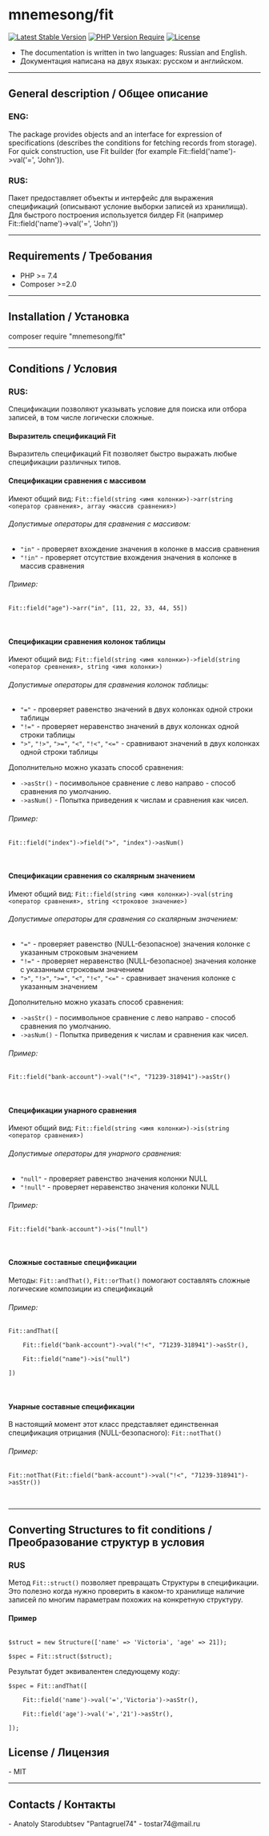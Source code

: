 <h1>mnemesong/fit</h1>

[![Latest Stable Version](http://poser.pugx.org/mnemesong/fit/v)](https://packagist.org/packages/mnemesong/fit)
[![PHP Version Require](http://poser.pugx.org/mnemesong/fir/require/php)](https://packagist.org/packages/mnemesong/fit)
[![License](http://poser.pugx.org/mnemesong/fit/license)](https://packagist.org/packages/mnemesong/fit)

- The documentation is written in two languages: Russian and English.
- Документация написана на двух языках: русском и английском.


<hr>

<h2>General description / Общее описание</h2>

<h3>ENG:</h3>
<p>The package provides objects and an interface for expression of specifications (describes the conditions for fetching 
records from storage). For quick construction, use Fit builder (for example Fit::field('name')->val('=', 'John')).</p>

<h3>RUS:</h3>
<p>Пакет предоставляет объекты и интерфейс для выражения спецификаций (описывают услоние выборки записей из хранилища).
Для быстрого построения используется билдер Fit (например Fit::field('name')->val('=', 'John'))</p>
<hr>

<h2>Requirements / Требования</h2>
<ul>
    <li>PHP >= 7.4</li>
    <li>Composer >=2.0</li>
</ul>
<hr>

<h2>Installation / Установка</h2>
<p>composer require "mnemesong/fit"</p>
<hr>

<h2>Conditions / Условия</h2>

<h3>RUS:</h3>
<p>Спецификации позволяют указывать условие для поиска или отбора записей, в том числе логически сложные.</p>

<h4>Выразитель спецификаций Fit</h4>
<p>Выразитель спецификаций Fit позволяет быстро выражать любые спецификации различных типов.</p>

<h4>Спецификации сравнения с массивом</h4>
<p>Имеют общий вид: <code>Fit::field(string &lt;имя колонки&gt;)->arr(string &lt;оператор сравнения&gt;, array &lt;массив сравнения&gt;)</code></p>
<h6>Допустимые операторы для сравнения с массивом:</h6>
<ul>
    <li><code>"in"</code> - проверяет вхождение значения в колонке в массив сравнения</li>
    <li><code>"!in"</code> - проверяет отсутствие вхождения значения в колонке в массив сравнения</li>
</ul>
<h6>Пример:</h6>
<p><code>Fit::field("age")->arr("in", [11, 22, 33, 44, 55])</code></p>
<br>

<h4>Спецификации сравнения колонок таблицы</h4>
<p>Имеют общий вид: <code>Fit::field(string &lt;имя колонки&gt;)->field(string &lt;оператор сревнения&gt;, string &lt;имя колонки&gt;)</code></p>
<h6>Допустимые операторы для сравнения колонок таблицы:</h6>
<ul>
    <li><code>"="</code> - проверяет равенство значений в двух колонках одной строки таблицы</li>
    <li><code>"!="</code> - проверяет неравенство значений в двух колонках одной строки таблицы</li>
    <li><code>">"</code>, <code>"!>"</code>, <code>">="</code>, <code>"<"</code>, <code>"!<"</code>, <code>"<="</code> - 
        сравнивают значений в двух колонках одной строки таблицы</li>
</ul>
<p>Дополнительно можно указать способ сравнения:</p>
<ul>
    <li><code>->asStr()</code> - посимвольное сравнение с лево направо - способ сравнения по умолчанию.</li>
    <li><code>->asNum()</code> - Попытка приведения к числам и сравнения как чисел.</li>
</ul>
<h6>Пример:</h6>
<p><code>Fit::field("index")->field(">", "index")->asNum()</code></p>
<br>

<h4>Спецификации сравнения cо скалярным значением</h4>
<p>Имеют общий вид: <code>Fit::field(string &lt;имя колонки&gt;)->val(string &lt;оператор сравнения&gt;, string &lt;строковое значение&gt;)
</code></p>
<h6>Допустимые операторы для сравнения cо скалярным значением:</h6>
<ul>
    <li><code>"="</code> - проверяет равенство (NULL-безопасное) значения колонке с указанным строковым значением</li>
    <li><code>"!="</code> - проверяет неравенство (NULL-безопасное) значения колонке с указанным строковым значением</li>
    <li><code>">"</code>, <code>"!>"</code>, <code>">="</code>, <code>"<"</code>, <code>"!<"</code>, <code>"<="</code> 
        - сравнивает значения колонке с указанным значением</li>
</ul>
<p>Дополнительно можно указать способ сравнения:</p>
<ul>
    <li><code>->asStr()</code> - посимвольное сравнение с лево направо - способ сравнения по умолчанию.</li>
    <li><code>->asNum()</code> - Попытка приведения к числам и сравнения как чисел.</li>
</ul>
<h6>Пример:</h6>
<p><code>Fit::field("bank-account")->val("!<", "71239-318941")->asStr()</code></p>
<br>

<h4>Спецификации унарного сравнения</h4>
<p>Имеют общий вид: <code>Fit::field(string &lt;имя колонки&gt;)->is(string &lt;оператор сравнения&gt;)</code></p>
<h6>Допустимые операторы для унарного сравнения:</h6>
<ul>
    <li><code>"null"</code> - проверяет равенство значения колонки NULL</li>
    <li><code>"!null"</code> - проверяет неравенство значения колонки NULL</li>
</ul>
<h6>Пример:</h6>
<p><code>Fit::field("bank-account")->is("!null")</code></p>
<br>

<h4>Сложные составные спецификации</h4>
<p>Методы: <code>Fit::andThat()</code>, <code>Fit::orThat()</code> помогают составлять сложные логические
композиции из спецификаций</p>
<h6>Пример:</h6>
<p><code>Fit::andThat([<br>
&nbsp;&nbsp;&nbsp;&nbsp;Fit::field("bank-account")->val("!<", "71239-318941")->asStr(),<br>
&nbsp;&nbsp;&nbsp;&nbsp;Fit::field("name")->is("null")<br>
])</code></p>
<br>

<h4>Унарные составные спецификации</h4>
<p>В настоящий момент этот класс представляет единственная спецификация отрицания (NULL-безопасного): 
<code>Fit::notThat()</code></p>
<h6>Пример:</h6>
<p><code>Fit::notThat(Fit::field("bank-account")->val("!<", "71239-318941")->asStr())</code></p>
<br>
<hr>

<h2>Converting Structures to fit conditions / Преобразование структур в условия</h2>

<h3>RUS</h3>
<p>Метод <code>Fit::struct()</code> позволяет превращать Структуры в спецификации. Это полезно когда нужно проверить 
в каком-то хранилище наличие записей по многим параметрам похожих на конкретную структуру.</p>
<h4>Пример</h4>
<code>
$struct = new Structure(['name' => 'Victoria', 'age' => 21]);<br>
$spec = Fit::struct($struct);<br></code>
<p>Результат будет эквивалентен следующему коду:</p>
<code>$spec = Fit::andThat([<br>
&nbsp;&nbsp;&nbsp;&nbsp;Fit::field('name')->val('=','Victoria')->asStr(),<br>
&nbsp;&nbsp;&nbsp;&nbsp;Fit::field('age')->val('=','21')->asStr(),<br>
]);</code>

<h2>License / Лицензия</h2>
- MIT
<hr>

<h2>Contacts / Контакты</h2>
- Anatoly Starodubtsev "Pantagruel74"
- tostar74@mail.ru
